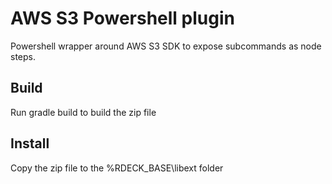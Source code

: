 # AWS S3 Powershell plugin

Powershell wrapper around AWS S3 SDK to expose subcommands as node steps.

## Build

Run gradle build to build the zip file

## Install

Copy the zip file to the %RDECK_BASE\libext folder